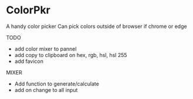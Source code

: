 # ColorPkr

A handy color picker
Can pick colors outside of browser if chrome or edge

TODO

* add color mixer to pannel
* add copy to clipboard on hex, rgb, hsl, hsl 255
* add favicon

MIXER
* Add function to generate/calculate
* add on change to all input



